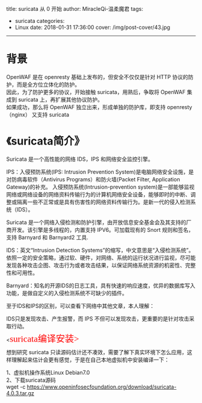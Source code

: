 title: suricata 从 0 开始
author: MiracleQi-温柔魔君
tags:
  - suricata
categories:
  - Linux
date: 2018-01-31 17:36:00
cover: /img/post-cover/43.jpg
---
# 背景

OpenWAF 是在 openresty 基础上发布的，但安全不仅仅是针对 HTTP 协议的防护，而是全方位立体化的防护。  
因此，为了防护更多的协议，开始接触 suricata，用熟后，争取将 OpenWAF 集成到 suricata 上，再扩展其他协议防护。  
如果成功，那么将 OpenWAF 独立出来，形成单独的防护库，即支持 openresty（nginx） 又支持 suricata

# 《suricata简介》

Suricata 是一个高性能的网络 IDS，IPS 和网络安全监控引擎。  

IPS：入侵预防系统(IPS: Intrusion Prevention System)是电脑网络安全设施，是对防病毒软件（Antivirus Programs）和防火墙(Packet Filter, Application Gateway)的补充。 入侵预防系统(Intrusion-prevention system)是一部能够监视网络或网络设备的网络资料传输行为的计算机网络安全设备，能够即时的中断、调整或隔离一些不正常或是具有伤害性的网络资料传输行为。是新一代的侵入检测系统（IDS）。

Suricata 是一个网络入侵检测和防护引擎，由开放信息安全基金会及其支持的厂商开发。该引擎是多线程的，内置支持 IPV6。可加载现有的 Snort 规则和签名，支持 Barnyard 和 Barnyard2 工具.

IDS：英文“Intrusion Detection Systems”的缩写，中文意思是“入侵检测系统”。依照一定的安全策略，通过软、硬件，对网络、系统的运行状况进行监视，尽可能发现各种攻击企图、攻击行为或者攻击结果，以保证网络系统资源的机密性、完整性和可用性。

Barnyard：知名的开源IDS的日志工具，具有快速的响应速度，优异的数据库写入功能，是做自定义的入侵检测系统不可缺少的插件。

至于IDS和IPS的区别，可以查看下网络中其他文章，本人理解：

IDS只是发现攻击、产生报警，而 IPS 不但可以发现攻击，更重要的是针对攻击采取行动。

<<span style="box-sizing: border-box; margin: 0px; padding: 0px; color: rgb(255, 0, 0); font-size: 24px; font-family: 微软雅黑, 黑体; line-height: 20px;">suricata编译安装>

想到研究 suricata 只读源码估计还不凑效，需要了解下真实环境下怎么应用，这样理解起来估计会更有感觉，于是在自己本地虚拟机中安装编译一下：

1、虚拟机操作系统Linux Debian7.0  
2、下载suricata源码  
    wget -c https://www.openinfosecfoundation.org/download/suricata-4.0.3.tar.gz